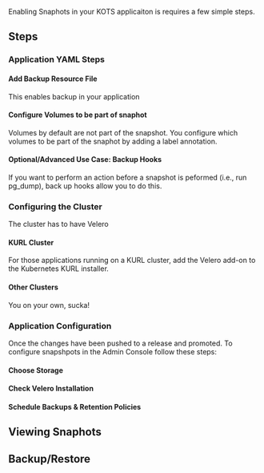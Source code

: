 Enabling Snaphots in your KOTS applicaiton is requires a few simple steps.

## Steps

### Application YAML Steps

#### Add Backup Resource File

This enables backup in your application

#### Configure Volumes to be part of snaphot

Volumes by default are not part of the snapshot. You configure which volumes to be part of the snaphot by adding a label annotation.

#### Optional/Advanced Use Case: Backup Hooks

If you want to perform an action before a snapshot is peformed (i.e., run pg_dump), back up hooks allow you to do this.

### Configuring the Cluster

The cluster has to have Velero

#### KURL Cluster

For those applications running on a KURL cluster, add the Velero add-on to the Kubernetes KURL installer.

#### Other Clusters

You on your own, sucka!

### Application Configuration

Once the changes have been pushed to a release and promoted. To configure snapshpots in the Admin Console follow these steps:

#### Choose Storage

#### Check Velero Installation

#### Schedule Backups & Retention Policies

## Viewing Snaphots

## Backup/Restore

